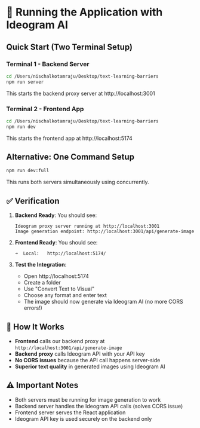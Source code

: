 # 🚀 Running the Application with Ideogram AI

## Quick Start (Two Terminal Setup)

### Terminal 1 - Backend Server
```bash
cd /Users/nischalkotamraju/Desktop/text-learning-barriers
npm run server
```
This starts the backend proxy server at http://localhost:3001

### Terminal 2 - Frontend App  
```bash
cd /Users/nischalkotamraju/Desktop/text-learning-barriers
npm run dev
```
This starts the frontend app at http://localhost:5174

## Alternative: One Command Setup
```bash
npm run dev:full
```
This runs both servers simultaneously using concurrently.

## ✅ Verification

1. **Backend Ready**: You should see: 
   ```
   Ideogram proxy server running at http://localhost:3001
   Image generation endpoint: http://localhost:3001/api/generate-image
   ```

2. **Frontend Ready**: You should see:
   ```
   ➜  Local:   http://localhost:5174/
   ```

3. **Test the Integration**: 
   - Open http://localhost:5174
   - Create a folder
   - Use "Convert Text to Visual"
   - Choose any format and enter text
   - The image should now generate via Ideogram AI (no more CORS errors!)

## 🔧 How It Works

- **Frontend** calls our backend proxy at `http://localhost:3001/api/generate-image`
- **Backend proxy** calls Ideogram API with your API key
- **No CORS issues** because the API call happens server-side
- **Superior text quality** in generated images using Ideogram AI

## ⚠️ Important Notes

- Both servers must be running for image generation to work
- Backend server handles the Ideogram API calls (solves CORS issue)
- Frontend server serves the React application
- Ideogram API key is used securely on the backend only
